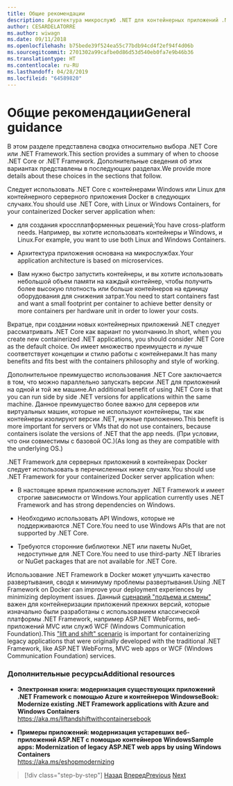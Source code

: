 ```yaml
---
title: Общие рекомендации
description: Архитектура микрослужб .NET для контейнерных приложений .NET | Общие рекомендации
author: CESARDELATORRE
ms.author: wiwagn
ms.date: 09/11/2018
ms.openlocfilehash: b75bede39f524ea55c77bdb94cd4f2ef94f4d06b
ms.sourcegitcommit: 2701302a99cafbe0d86d53d540eb0fa7e9b46b36
ms.translationtype: HT
ms.contentlocale: ru-RU
ms.lasthandoff: 04/28/2019
ms.locfileid: "64589820"
---
```

# <a name="general-guidance"></a><span data-ttu-id="650b2-103">Общие рекомендации</span><span class="sxs-lookup"><span data-stu-id="650b2-103">General guidance</span></span>

<span data-ttu-id="650b2-104">В этом разделе представлена сводка относительно выбора .NET Core или .NET Framework.</span><span class="sxs-lookup"><span data-stu-id="650b2-104">This section provides a summary of when to choose .NET Core or .NET Framework.</span></span> <span data-ttu-id="650b2-105">Дополнительные сведения об этих вариантах представлены в последующих разделах.</span><span class="sxs-lookup"><span data-stu-id="650b2-105">We provide more details about these choices in the sections that follow.</span></span>

<span data-ttu-id="650b2-106">Следует использовать .NET Core с контейнерами Windows или Linux для контейнерного серверного приложения Docker в следующих случаях.</span><span class="sxs-lookup"><span data-stu-id="650b2-106">You should use .NET Core, with Linux or Windows Containers, for your containerized Docker server application when:</span></span>

- <span data-ttu-id="650b2-107">для создания кроссплатформенных решений;</span><span class="sxs-lookup"><span data-stu-id="650b2-107">You have cross-platform needs.</span></span> <span data-ttu-id="650b2-108">Например, вы хотите использовать контейнеры и Windows, и Linux.</span><span class="sxs-lookup"><span data-stu-id="650b2-108">For example, you want to use both Linux and Windows Containers.</span></span>

- <span data-ttu-id="650b2-109">Архитектура приложения основана на микрослужбах.</span><span class="sxs-lookup"><span data-stu-id="650b2-109">Your application architecture is based on microservices.</span></span>

- <span data-ttu-id="650b2-110">Вам нужно быстро запустить контейнеры, и вы хотите использовать небольшой объем памяти на каждый контейнер, чтобы получить более высокую плотность или больше контейнеров на единицу оборудования для снижения затрат.</span><span class="sxs-lookup"><span data-stu-id="650b2-110">You need to start containers fast and want a small footprint per container to achieve better density or more containers per hardware unit in order to lower your costs.</span></span>

<span data-ttu-id="650b2-111">Вкратце, при создании новых контейнерных приложений .NET следует рассматривать .NET Core как вариант по умолчанию.</span><span class="sxs-lookup"><span data-stu-id="650b2-111">In short, when you create new containerized .NET applications, you should consider .NET Core as the default choice.</span></span> <span data-ttu-id="650b2-112">Он имеет множество преимуществ и лучше соответствует концепции и стилю работы с контейнерами.</span><span class="sxs-lookup"><span data-stu-id="650b2-112">It has many benefits and fits best with the containers philosophy and style of working.</span></span>

<span data-ttu-id="650b2-113">Дополнительное преимущество использования .NET Core заключается в том, что можно параллельно запускать версии .NET для приложений на одной и той же машине.</span><span class="sxs-lookup"><span data-stu-id="650b2-113">An additional benefit of using .NET Core is that you can run side by side .NET versions for applications within the same machine.</span></span> <span data-ttu-id="650b2-114">Данное преимущество более важно для серверов или виртуальных машин, которые не используют контейнеры, так как контейнеры изолируют версии .NET, нужные приложению.</span><span class="sxs-lookup"><span data-stu-id="650b2-114">This benefit is more important for servers or VMs that do not use containers, because containers isolate the versions of .NET that the app needs.</span></span> <span data-ttu-id="650b2-115">(При условии, что они совместимы с базовой ОС.)</span><span class="sxs-lookup"><span data-stu-id="650b2-115">(As long as they are compatible with the underlying OS.)</span></span>

<span data-ttu-id="650b2-116">.NET Framework для серверных приложений в контейнерах Docker следует использовать в перечисленных ниже случаях.</span><span class="sxs-lookup"><span data-stu-id="650b2-116">You should use .NET Framework for your containerized Docker server application when:</span></span>

- <span data-ttu-id="650b2-117">В настоящее время приложение использует .NET Framework и имеет строгие зависимости от Windows.</span><span class="sxs-lookup"><span data-stu-id="650b2-117">Your application currently uses .NET Framework and has strong dependencies on Windows.</span></span>

- <span data-ttu-id="650b2-118">Необходимо использовать API Windows, которые не поддерживаются .NET Core.</span><span class="sxs-lookup"><span data-stu-id="650b2-118">You need to use Windows APIs that are not supported by .NET Core.</span></span>

- <span data-ttu-id="650b2-119">Требуются сторонние библиотеки .NET или пакеты NuGet, недоступные для .NET Core.</span><span class="sxs-lookup"><span data-stu-id="650b2-119">You need to use third-party .NET libraries or NuGet packages that are not available for .NET Core.</span></span>

<span data-ttu-id="650b2-120">Использование .NET Framework в Docker может улучшить качество развертывания, сводя к минимуму проблемы развертывания.</span><span class="sxs-lookup"><span data-stu-id="650b2-120">Using .NET Framework on Docker can improve your deployment experiences by minimizing deployment issues.</span></span> <span data-ttu-id="650b2-121">Данный [сценарий "подъема и смены"](https://aka.ms/liftandshiftwithcontainersebook) важен для контейнеризации приложений прежних версий, которые изначально были разработаны с использованием классической платформы .NET Framework, например ASP.NET WebForms, веб-приложений MVC или служб WCF (Windows Communication Foundation).</span><span class="sxs-lookup"><span data-stu-id="650b2-121">This ["lift and shift" scenario](https://aka.ms/liftandshiftwithcontainersebook) is important for containerizing legacy applications that were originally developed with the traditional .NET Framework, like ASP.NET WebForms, MVC web apps or WCF (Windows Communication Foundation) services.</span></span>

### <a name="additional-resources"></a><span data-ttu-id="650b2-122">Дополнительные ресурсы</span><span class="sxs-lookup"><span data-stu-id="650b2-122">Additional resources</span></span>

- <span data-ttu-id="650b2-123">**Электронная книга: модернизация существующих приложений .NET Framework с помощью Azure и контейнеров Windows**</span><span class="sxs-lookup"><span data-stu-id="650b2-123">**eBook: Modernize existing .NET Framework applications with Azure and Windows Containers**</span></span>  
    https://aka.ms/liftandshiftwithcontainersebook

- <span data-ttu-id="650b2-124">**Примеры приложений: модернизация устаревших веб-приложений ASP.NET с помощью контейнеров Windows**</span><span class="sxs-lookup"><span data-stu-id="650b2-124">**Sample apps: Modernization of legacy ASP.NET web apps by using Windows Containers**</span></span>  
    https://aka.ms/eshopmodernizing

>[!div class="step-by-step"]
><span data-ttu-id="650b2-125">[Назад](index.md)
>[Вперед](net-core-container-scenarios.md)</span><span class="sxs-lookup"><span data-stu-id="650b2-125">[Previous](index.md)
[Next](net-core-container-scenarios.md)</span></span>